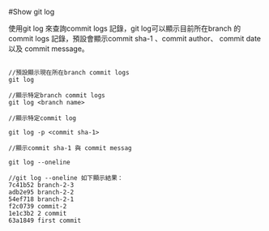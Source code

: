 #Show git log

使用git log 來查詢commit logs 記錄，git log可以顯示目前所在branch 的commit logs 記錄，預設會顯示commit sha-1 、commit author、 commit date以及 commit message。

```

//預設顯示現在所在branch commit logs
git log

//顯示特定branch commit logs
git log <branch name>

//顯示特定commit log

git log -p <commit sha-1>

//顯示commit sha-1 與 commit messag

git log --oneline

//git log --oneline 如下顯示結果：
7c41b52 branch-2-3
adb2e95 branch-2-2
54ef718 branch-2-1
f2c0739 commit-2
1e1c3b2 2 commit
63a1849 first commit

``` 

